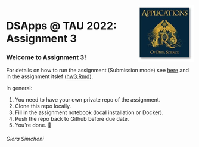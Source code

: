 <img src="images/DSApps_logo_small.jpg" align="right" />

# DSApps @ TAU 2022: Assignment 3

### Welcome to Assignment 3!

For details on how to run the assignment (Submission mode) see [here](https://github.com/DSApps-2022/Class_Slides/blob/master/Apps_of_DS_HW.pdf) and in the assignment itslef ([hw3.Rmd](hw3.Rmd)).

In general:

1. You need to have your own private repo of the assignment.
2. Clone this repo locally.
3. Fill in the assignment notebook (local installation or Docker).
4. Push the repo back to Github before due date.
5. You're done. :nail_care:

###### Giora Simchoni
